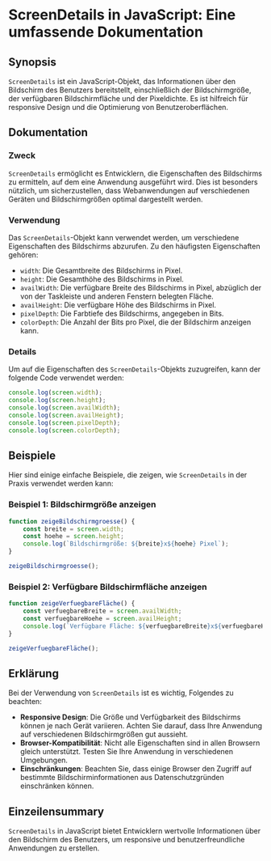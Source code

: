 <!--
Meta Description: # ScreenDetails in JavaScript: Eine umfassende Dokumentation ## Synopsis `ScreenDetails` ist ein JavaScript-Objekt, das Informationen über den Bildsch...
Meta Keywords: die, des, der, screen, screendetails
-->

# ScreenDetails in JavaScript: Eine umfassende Dokumentation

## Synopsis
`ScreenDetails` ist ein JavaScript-Objekt, das Informationen über den Bildschirm des Benutzers bereitstellt, einschließlich der Bildschirmgröße, der verfügbaren Bildschirmfläche und der Pixeldichte. Es ist hilfreich für responsive Design und die Optimierung von Benutzeroberflächen.

## Dokumentation
### Zweck
`ScreenDetails` ermöglicht es Entwicklern, die Eigenschaften des Bildschirms zu ermitteln, auf dem eine Anwendung ausgeführt wird. Dies ist besonders nützlich, um sicherzustellen, dass Webanwendungen auf verschiedenen Geräten und Bildschirmgrößen optimal dargestellt werden.

### Verwendung
Das `ScreenDetails`-Objekt kann verwendet werden, um verschiedene Eigenschaften des Bildschirms abzurufen. Zu den häufigsten Eigenschaften gehören:

- `width`: Die Gesamtbreite des Bildschirms in Pixel.
- `height`: Die Gesamthöhe des Bildschirms in Pixel.
- `availWidth`: Die verfügbare Breite des Bildschirms in Pixel, abzüglich der von der Taskleiste und anderen Fenstern belegten Fläche.
- `availHeight`: Die verfügbare Höhe des Bildschirms in Pixel.
- `pixelDepth`: Die Farbtiefe des Bildschirms, angegeben in Bits.
- `colorDepth`: Die Anzahl der Bits pro Pixel, die der Bildschirm anzeigen kann.

### Details
Um auf die Eigenschaften des `ScreenDetails`-Objekts zuzugreifen, kann der folgende Code verwendet werden:

```javascript
console.log(screen.width);
console.log(screen.height);
console.log(screen.availWidth);
console.log(screen.availHeight);
console.log(screen.pixelDepth);
console.log(screen.colorDepth);
```

## Beispiele
Hier sind einige einfache Beispiele, die zeigen, wie `ScreenDetails` in der Praxis verwendet werden kann:

### Beispiel 1: Bildschirmgröße anzeigen
```javascript
function zeigeBildschirmgroesse() {
    const breite = screen.width;
    const hoehe = screen.height;
    console.log(`Bildschirmgröße: ${breite}x${hoehe} Pixel`);
}

zeigeBildschirmgroesse();
```

### Beispiel 2: Verfügbare Bildschirmfläche anzeigen
```javascript
function zeigeVerfuegbareFläche() {
    const verfuegbareBreite = screen.availWidth;
    const verfuegbareHoehe = screen.availHeight;
    console.log(`Verfügbare Fläche: ${verfuegbareBreite}x${verfuegbareHoehe} Pixel`);
}

zeigeVerfuegbareFläche();
```

## Erklärung
Bei der Verwendung von `ScreenDetails` ist es wichtig, Folgendes zu beachten:

- **Responsive Design**: Die Größe und Verfügbarkeit des Bildschirms können je nach Gerät variieren. Achten Sie darauf, dass Ihre Anwendung auf verschiedenen Bildschirmgrößen gut aussieht.
- **Browser-Kompatibilität**: Nicht alle Eigenschaften sind in allen Browsern gleich unterstützt. Testen Sie Ihre Anwendung in verschiedenen Umgebungen.
- **Einschränkungen**: Beachten Sie, dass einige Browser den Zugriff auf bestimmte Bildschirminformationen aus Datenschutzgründen einschränken können.

## Einzeilensummary
`ScreenDetails` in JavaScript bietet Entwicklern wertvolle Informationen über den Bildschirm des Benutzers, um responsive und benutzerfreundliche Anwendungen zu erstellen.